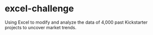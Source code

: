 # excel-challenge
Using Excel to modify and analyze the data of 4,000 past Kickstarter projects to uncover market trends.
